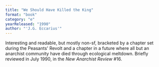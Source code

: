 ```yaml
---
title: "We Should Have Killed the King"
format: "book"
category: "e"
yearReleased: "1990"
author: "'J.G. Eccarius'"
---
```

Interesting and readable,  but mostly non-sf, bracketed by a chapter set during the Peasants' Revolt and a  chapter in a future where all but an anarchist community have died through  ecological meltdown. Briefly reviewed in July 1990, in the _New Anarchist  Review_ #16.
